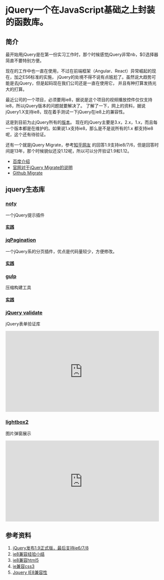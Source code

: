 # jQuery一个在JavaScript基础之上封装的函数库。

## 简介

最开始用jQuery是在第一份实习工作时，那个时候感觉jQuery非常nb，$()选择器简直不要特别方便。

现在的工作中也一直在使用，不过在前端框架（Angular、React）异常崛起的现在，加之ES6标准的实施，
jQuery的处境不得不说有点尴尬了。虽然说大趋势可能是去jQuery，但是起码现在我们公司还是一直在使用它，
并且有种打算发扬光大的打算。

最近公司的一个项目，必须要用ie8，据说是这个项目的视频播放控件仅仅支持ie8，所以jQuery版本的问题就要解决了。
了解了一下，网上的资料，据说jQuery1.X支持ie8，现在着手测试一下jQuery在ie8上的兼容性。

这是到目前为止jQuery所有的[版本](https://code.jquery.com/jquery/)。
现在的jQuery主要是3.x，2.x，1.x，而且每一个版本都是在维护的。如果说1.x支持ie8，那么是不是说所有的1.x
都支持ie8呢，这个还有待验证。

还有一个就是jQuery Migrate，参考[知乎网友](http://www.oschina.net/question/264729_141663)
的回答1.9支持ie8/7/6，但是回答时间是13年，那个时候貌似还没1.12呢，所以可以分开验证1.9和1.12。

- [百度介绍](https://zhidao.baidu.com/question/560628474.html)
- [官网对于jQuery Migrate的说明](http://blog.jquery.com/2013/01/31/jquery-migrate-1-1-0-released/)
- [Github Migrate](https://github.com/jquery/jquery-migrate/)

## jquery生态库

### [noty](https://github.com/needim/noty)

一个jQuery提示插件

#### [实践](https://github.com/llccing-demo/jquery-repo/tree/master/packages/noty)


### [jqPagination](https://github.com/beneverard/jqPagination)

一个jQuery系的分页插件，优点是代码量较少，方便修改。

#### [实践](https://github.com/llccing-demo/jquery-repo/tree/master/packages/jpPagination)

### [gulp](https://gulpjs.com/)

压缩构建工具

#### [实践](https://github.com/llccing-demo/jquery-repo/tree/master/packages/gulp)


### [jQuery validate](https://github.com/jquery-validation/jquery-validation)

jQuery表单验证库

<iframe height="265" style="width: 100%;" scrolling="no" title="jQuery validation" src="https://codepen.io/llccing/embed/mddxgrj?height=265&theme-id=0&default-tab=html,result" frameborder="no" allowtransparency="true" allowfullscreen="true">
  See the Pen <a href='https://codepen.io/llccing/pen/mddxgrj'>jQuery validation</a> by llccing
  (<a href='https://codepen.io/llccing'>@llccing</a>) on <a href='https://codepen.io'>CodePen</a>.
</iframe>

### [lightbox2](https://github.com/lokesh/lightbox2)

图片弹窗展示

<iframe height="265" style="width: 100%;" scrolling="no" title="pooLmad" src="https://codepen.io/llccing/embed/pooLmad?height=265&theme-id=0&default-tab=html,result" frameborder="no" allowtransparency="true" allowfullscreen="true">
  See the Pen <a href='https://codepen.io/llccing/pen/pooLmad'>pooLmad</a> by llccing
  (<a href='https://codepen.io/llccing'>@llccing</a>) on <a href='https://codepen.io'>CodePen</a>.
</iframe>

## 参考资料

1. [jQuery发布1.9正式版，最后支持ie6/7/8](http://www.zreading.cn/ican/2013/01/jquery-1-9/)
2. [ie8兼容经验小结](http://www.cnblogs.com/ruomeng/p/5332814.html)
3. [ie8兼容html5](https://github.com/aFarkas/html5shiv)
4. [ie兼容css3](http://css3pie.com/)
5. [Jquery IE8兼容性](http://www.cnblogs.com/xcxcxcxc/p/5541134.html)
